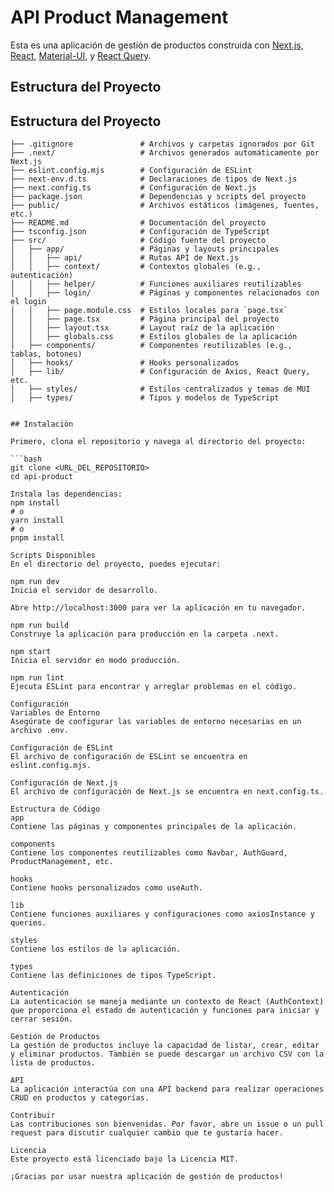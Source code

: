 # API Product Management

Esta es una aplicación de gestión de productos construida con [Next.js](https://nextjs.org), [React](https://reactjs.org), [Material-UI](https://mui.com/), y [React Query](https://react-query.tanstack.com/).

## Estructura del Proyecto


## Estructura del Proyecto

```plaintext
├── .gitignore               # Archivos y carpetas ignorados por Git
├── .next/                   # Archivos generados automáticamente por Next.js
├── eslint.config.mjs        # Configuración de ESLint
├── next-env.d.ts            # Declaraciones de tipos de Next.js
├── next.config.ts           # Configuración de Next.js
├── package.json             # Dependencias y scripts del proyecto
├── public/                  # Archivos estáticos (imágenes, fuentes, etc.)
├── README.md                # Documentación del proyecto
├── tsconfig.json            # Configuración de TypeScript
├── src/                     # Código fuente del proyecto
│   ├── app/                 # Páginas y layouts principales
│   │   ├── api/             # Rutas API de Next.js
│   │   ├── context/         # Contextos globales (e.g., autenticación)
│   │   ├── helper/          # Funciones auxiliares reutilizables
│   │   ├── login/           # Páginas y componentes relacionados con el login
│   │   ├── page.module.css  # Estilos locales para `page.tsx`
│   │   ├── page.tsx         # Página principal del proyecto
│   │   ├── layout.tsx       # Layout raíz de la aplicación
│   │   ├── globals.css      # Estilos globales de la aplicación
│   ├── components/          # Componentes reutilizables (e.g., tablas, botones)
│   ├── hooks/               # Hooks personalizados
│   ├── lib/                 # Configuración de Axios, React Query, etc.
│   ├── styles/              # Estilos centralizados y temas de MUI
│   ├── types/               # Tipos y modelos de TypeScript


## Instalación

Primero, clona el repositorio y navega al directorio del proyecto:

```bash
git clone <URL_DEL_REPOSITORIO>
cd api-product

Instala las dependencias:
npm install
# o
yarn install
# o
pnpm install

Scripts Disponibles
En el directorio del proyecto, puedes ejecutar:

npm run dev
Inicia el servidor de desarrollo.

Abre http://localhost:3000 para ver la aplicación en tu navegador.

npm run build
Construye la aplicación para producción en la carpeta .next.

npm start
Inicia el servidor en modo producción.

npm run lint
Ejecuta ESLint para encontrar y arreglar problemas en el código.

Configuración
Variables de Entorno
Asegúrate de configurar las variables de entorno necesarias en un archivo .env.

Configuración de ESLint
El archivo de configuración de ESLint se encuentra en eslint.config.mjs.

Configuración de Next.js
El archivo de configuración de Next.js se encuentra en next.config.ts.

Estructura de Código
app
Contiene las páginas y componentes principales de la aplicación.

components
Contiene los componentes reutilizables como Navbar, AuthGuard, ProductManagement, etc.

hooks
Contiene hooks personalizados como useAuth.

lib
Contiene funciones auxiliares y configuraciones como axiosInstance y queries.

styles
Contiene los estilos de la aplicación.

types
Contiene las definiciones de tipos TypeScript.

Autenticación
La autenticación se maneja mediante un contexto de React (AuthContext) que proporciona el estado de autenticación y funciones para iniciar y cerrar sesión.

Gestión de Productos
La gestión de productos incluye la capacidad de listar, crear, editar y eliminar productos. También se puede descargar un archivo CSV con la lista de productos.

API
La aplicación interactúa con una API backend para realizar operaciones CRUD en productos y categorías.

Contribuir
Las contribuciones son bienvenidas. Por favor, abre un issue o un pull request para discutir cualquier cambio que te gustaría hacer.

Licencia
Este proyecto está licenciado bajo la Licencia MIT.

¡Gracias por usar nuestra aplicación de gestión de productos!
